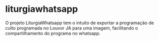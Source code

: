 # liturgiawhatsapp

O projeto LiturgiaWhatsapp tem o intuito de exportar a programação de culto programada no Louvor JA para uma imagem, facilitando o compartilhamento do programa no whatsapp.
